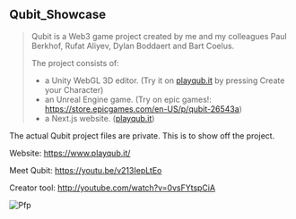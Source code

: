 ## Qubit_Showcase
> Qubit is a Web3 game project created by me and my colleagues Paul Berkhof, Rufat Aliyev, Dylan Boddaert and Bart Coelus.
> 
> The project consists of:
> -  a Unity WebGL 3D editor. (Try it on [playqub.it](https://www.playqub.it/) by pressing Create your Character)
> -  an Unreal Engine game. (Try on epic games!: https://store.epicgames.com/en-US/p/qubit-26543a)
> -  a Next.js website. ([playqub.it](https://www.playqub.it/))

The actual Qubit project files are private. This is to show off the project.

Website: https://www.playqub.it/

Meet Qubit: https://youtu.be/v213IepLtEo

Creator tool: http://youtube.com/watch?v=0vsFYtspCiA


![Pfp](https://github.com/user-attachments/assets/806b925b-2b22-44f4-be74-ec1aa78fdd89)
